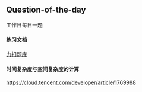 ## Question-of-the-day

工作日每日一题

#### 练习文档

[力扣题库](https://leetcode-cn.com/problemset/all)

#### 时间复杂度与空间复杂度的计算

<https://cloud.tencent.com/developer/article/1769988>
